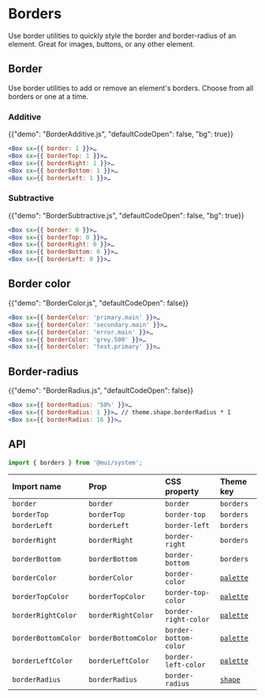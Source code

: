 # Borders

<p class="description">Use border utilities to quickly style the border and border-radius of an element. Great for images, buttons, or any other element.</p>

## Border

Use border utilities to add or remove an element's borders. Choose from all borders or one at a time.

### Additive

{{"demo": "BorderAdditive.js", "defaultCodeOpen": false, "bg": true}}

```jsx
<Box sx={{ border: 1 }}>…
<Box sx={{ borderTop: 1 }}>…
<Box sx={{ borderRight: 1 }}>…
<Box sx={{ borderBottom: 1 }}>…
<Box sx={{ borderLeft: 1 }}>…
```

### Subtractive

{{"demo": "BorderSubtractive.js", "defaultCodeOpen": false, "bg": true}}

```jsx
<Box sx={{ border: 0 }}>…
<Box sx={{ borderTop: 0 }}>…
<Box sx={{ borderRight: 0 }}>…
<Box sx={{ borderBottom: 0 }}>…
<Box sx={{ borderLeft: 0 }}>…
```

## Border color

{{"demo": "BorderColor.js", "defaultCodeOpen": false}}

```jsx
<Box sx={{ borderColor: 'primary.main' }}>…
<Box sx={{ borderColor: 'secondary.main' }}>…
<Box sx={{ borderColor: 'error.main' }}>…
<Box sx={{ borderColor: 'grey.500' }}>…
<Box sx={{ borderColor: 'text.primary' }}>…
```

## Border-radius

{{"demo": "BorderRadius.js", "defaultCodeOpen": false}}

```jsx
<Box sx={{ borderRadius: '50%' }}>…
<Box sx={{ borderRadius: 1 }}>… // theme.shape.borderRadius * 1
<Box sx={{ borderRadius: 16 }}>…
```

## API

```js
import { borders } from '@mui/system';
```

| Import name         | Prop                | CSS property          | Theme key                                                                    |
| :------------------ | :------------------ | :-------------------- | :--------------------------------------------------------------------------- |
| `border`            | `border`            | `border`              | `borders`                                                                    |
| `borderTop`         | `borderTop`         | `border-top`          | `borders`                                                                    |
| `borderLeft`        | `borderLeft`        | `border-left`         | `borders`                                                                    |
| `borderRight`       | `borderRight`       | `border-right`        | `borders`                                                                    |
| `borderBottom`      | `borderBottom`      | `border-bottom`       | `borders`                                                                    |
| `borderColor`       | `borderColor`       | `border-color`        | [`palette`](/material-ui/customization/default-theme/?expand-path=$.palette) |
| `borderTopColor`    | `borderTopColor`    | `border-top-color`    | [`palette`](/material-ui/customization/default-theme/?expand-path=$.palette) |
| `borderRightColor`  | `borderRightColor`  | `border-right-color`  | [`palette`](/material-ui/customization/default-theme/?expand-path=$.palette) |
| `borderBottomColor` | `borderBottomColor` | `border-bottom-color` | [`palette`](/material-ui/customization/default-theme/?expand-path=$.palette) |
| `borderLeftColor`   | `borderLeftColor`   | `border-left-color`   | [`palette`](/material-ui/customization/default-theme/?expand-path=$.palette) |
| `borderRadius`      | `borderRadius`      | `border-radius`       | [`shape`](/material-ui/customization/default-theme/?expand-path=$.shape)     |
